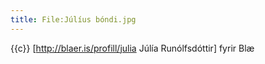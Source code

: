 ```yaml
---
title: File:Júlíus bóndi.jpg
---
```


{{c}} [http://blaer.is/profill/julia Júlía Runólfsdóttir] fyrir Blæ